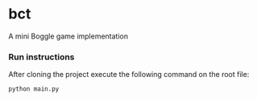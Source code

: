 # bct

A mini Boggle game implementation

### Run instructions
After cloning the project execute the following command on the root file:

``python main.py``
